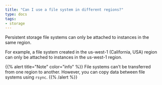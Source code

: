 ```yaml
---
title: "Can I use a file system in different regions?"
type: docs
tags:
- storage
---
```


Persistent storage file systems can only be attached to instances in the same
region.

For example, a file system created in the us-west-1 (California, USA) region
can only be attached to instances in the us-west-1 region.

{{% alert title="Note" color="info" %}}
File systems can't be transferred from one region to another. However, you can
copy data between file systems using `rsync`.
{{% /alert %}}

